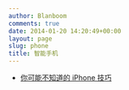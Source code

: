 ```yaml
---
author: Blanboom
comments: true
date: 2014-01-20 14:20:49+00:00
layout: page
slug: phone
title: 智能手机
---
```


- [你可能不知道的 iPhone 技巧](http://wangyueblog.com/2013/12/02/iphone-tips/)
